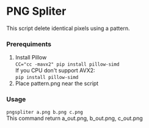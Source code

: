 # PNG Spliter
This script delete identical pixels using a pattern.
### Prerequiments
1. Install Pillow<br/>
`CC="cc -mavx2" pip install pillow-simd`<br/>
If you CPU don't support AVX2:<br/>
`pip install pillow-simd`
2. Place pattern.png near the script
### Usage
`pngspliter a.png b.png c.png`<br/>
This command return a_out.png, b_out.png, c_out.png
